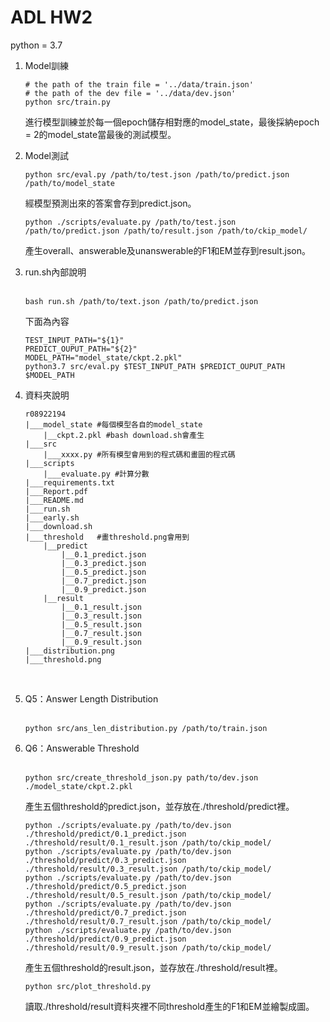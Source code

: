 # ADL HW2
python = 3.7

1. Model訓練<br>
	```
	# the path of the train file = '../data/train.json'
	# the path of the dev file = '../data/dev.json'
	python src/train.py
	```
	進行模型訓練並於每一個epoch儲存相對應的model_state，最後採納epoch = 2的model_state當最後的測試模型。<br>

2. Model測試<br>
	```
	python src/eval.py /path/to/test.json /path/to/predict.json /path/to/model_state
	```
	經模型預測出來的答案會存到predict.json。
	```
	python ./scripts/evaluate.py /path/to/test.json /path/to/predict.json /path/to/result.json /path/to/ckip_model/
	```
	產生overall、answerable及unanswerable的F1和EM並存到result.json。<br>
3. run.sh內部說明<br><br>
	```
	bash run.sh /path/to/text.json /path/to/predict.json
	```
	下面為內容

	```
	TEST_INPUT_PATH="${1}"
	PREDICT_OUPUT_PATH="${2}"
	MODEL_PATH="model_state/ckpt.2.pkl"
	python3.7 src/eval.py $TEST_INPUT_PATH $PREDICT_OUPUT_PATH $MODEL_PATH
	```
		
3. 資料夾說明<br>
	```
	r08922194
	|___model_state #每個模型各自的model_state	
		|__ckpt.2.pkl #bash download.sh會產生
	|___src		
		|___xxxx.py #所有模型會用到的程式碼和畫圖的程式碼
	|___scripts
		|___evaluate.py #計算分數
	|___requirements.txt
	|___Report.pdf
	|___README.md
	|___run.sh
	|___early.sh
	|___download.sh
	|___threshold 	#畫threshold.png會用到
		|__predict
			|__0.1_predict.json
			|__0.3_predict.json
			|__0.5_predict.json
			|__0.7_predict.json
			|__0.9_predict.json
		|__result
			|__0.1_result.json
			|__0.3_result.json
			|__0.5_result.json
			|__0.7_result.json
			|__0.9_result.json
	|___distribution.png
	|___threshold.png
	```
	<br>

4. Q5：Answer Length Distribution<br><br>

	```
	python src/ans_len_distribution.py /path/to/train.json
	```
		
5. Q6：Answerable Threshold<br><br>

	```
	python src/create_threshold_json.py path/to/dev.json ./model_state/ckpt.2.pkl
	```
	產生五個threshold的predict.json，並存放在./threshold/predict裡。
	```
	python ./scripts/evaluate.py /path/to/dev.json ./threshold/predict/0.1_predict.json ./threshold/result/0.1_result.json /path/to/ckip_model/
	python ./scripts/evaluate.py /path/to/dev.json ./threshold/predict/0.3_predict.json ./threshold/result/0.3_result.json /path/to/ckip_model/
	python ./scripts/evaluate.py /path/to/dev.json ./threshold/predict/0.5_predict.json ./threshold/result/0.5_result.json /path/to/ckip_model/
	python ./scripts/evaluate.py /path/to/dev.json ./threshold/predict/0.7_predict.json ./threshold/result/0.7_result.json /path/to/ckip_model/
	python ./scripts/evaluate.py /path/to/dev.json ./threshold/predict/0.9_predict.json ./threshold/result/0.9_result.json /path/to/ckip_model/
	```
	產生五個threshold的result.json，並存放在./threshold/result裡。
	```
	python src/plot_threshold.py
	```
	讀取./threshold/result資料夾裡不同threshold產生的F1和EM並繪製成圖。












